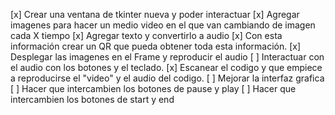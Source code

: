 [x] Crear una ventana de tkinter nueva y poder interactuar 
[x] Agregar imagenes para hacer un medio video en el que van cambiando de imagen cada X tiempo
[x] Agregar texto y convertirlo a audio
[x] Con esta información crear un QR que pueda obtener toda esta información.
[x] Desplegar las imagenes en el Frame y reproducir el audio
[ ] Interactuar con el audio con los botones y el teclado.
[x] Escanear el codigo y que empiece a reproducirse el "video" y el audio del codigo.
[ ] Mejorar la interfaz grafica
[ ] Hacer que intercambien los botones de pause y play
[ ] Hacer que intercambien los botones de start y end